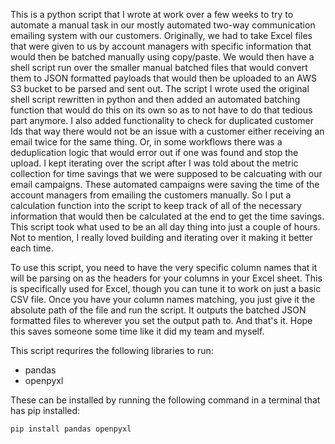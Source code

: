 This is a python script that I wrote at work over a few weeks to try to automate a manual task in our mostly automated two-way communication emailing system with our customers. Originally, we had to take Excel files that were given to us by account managers with specific
information that would then be batched manually using copy/paste. We would then have a shell script run over the smaller manual batched files that would convert them to JSON formatted payloads that would then be uploaded to an AWS S3 bucket to be parsed and sent out.
The script I wrote used the original shell script rewritten in python and then added an automated batching function that would do this on its own so as to not have to do that tedious part anymore. I also added functionality to check for duplicated customer Ids that way 
there would not be an issue with a customer either receiving an email twice for the same thing. Or, in some workflows there was a deduplication logic that would error out if one was found and stop the upload.
I kept iterating over the script after I was told about the metric collection for time savings that we were supposed to be calcuating with our email campaigns. These automated campaigns were saving the time of the account managers from emailing the customers manually. 
So I put a calculation function into the script to keep track of all of the necessary information that would then be calculated at the end to get the time savings. This script took what used to be an all day thing into just a couple of hours. Not to mention, I really
loved building and iterating over it making it better each time.

To use this script, you need to have the very specific column names that it will be parsing on as the headers for your columns in your Excel sheet. 
This is specifically used for Excel, though you can tune it to work on just a basic CSV file. 
Once you have your column names matching, you just give it the absolute path of the file and run the script. 
It outputs the batched JSON formatted files to wherever you set the output path to. 
And that's it. Hope this saves someone some time like it did my team and myself.

This script requrires the following libraries to run:
- pandas
- openpyxl

These can be installed by running the following command in a terminal that has pip installed:
```
pip install pandas openpyxl
```
